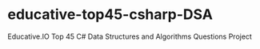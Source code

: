 # educative-top45-csharp-DSA
Educative.IO Top 45 C# Data Structures and Algorithms Questions Project

